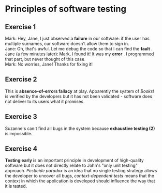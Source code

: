 # Principles of software testing
## Exercise 1  
Mark: Hey, Jane, I just observed a __failure__ in our software: if the user has multiple surnames, our software doesn't allow them to sign in.  
Jane: Oh, that's awful. Let me debug the code so that I can find the __fault__ .  
Jane (a few minutes later): Mark, I found it! It was my __error__ . I programmed that part, but never thought of this case.  
Mark: No worries, Jane! Thanks for fixing it!  

## Exercise 2
This is __absence-of-errors fallacy__ at play. Apparently the system of _Books!_ is verified by the developers but it has not been validated - software does not deliver to its users what it promises.

## Exercise 3
Suzanne's can't find all bugs in the system because __exhaustive testing (2)__ is impossible.

## Exercise 4
__Testing early__ is an important principle in development of high-quality software but it does not directly relate to John's "only unit testing" approach. _Pesticide paradox_ is an idea that no single testing strategy allows the developer to uncover all bugs, _context-dependent tests_ means that the context in which the application is developed should influence the way that it is tested.
